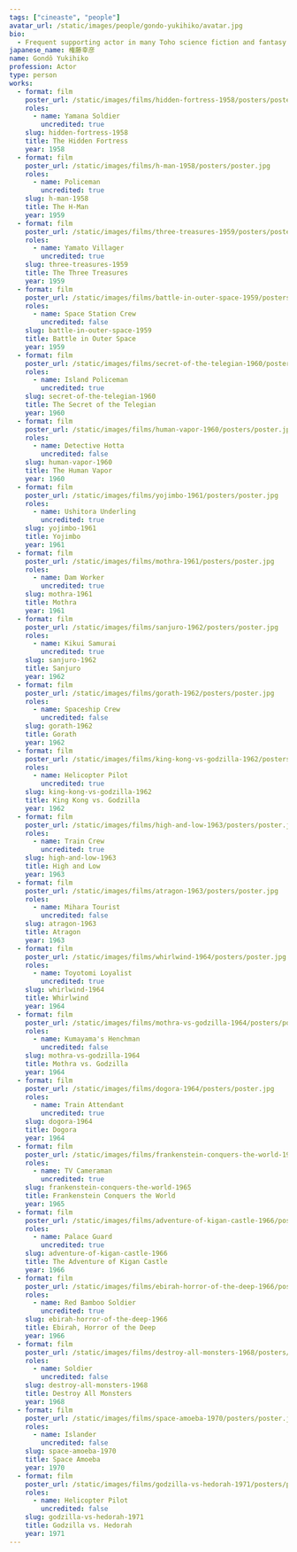 ```yaml
---
tags: ["cineaste", "people"]
avatar_url: /static/images/people/gondo-yukihiko/avatar.jpg
bio:
  - Frequent supporting actor in many Toho science fiction and fantasy films, but typically with little to no dialogue.
japanese_name: 権藤幸彦
name: Gondô Yukihiko
profession: Actor
type: person
works:
  - format: film
    poster_url: /static/images/films/hidden-fortress-1958/posters/poster.jpg
    roles:
      - name: Yamana Soldier
        uncredited: true
    slug: hidden-fortress-1958
    title: The Hidden Fortress
    year: 1958
  - format: film
    poster_url: /static/images/films/h-man-1958/posters/poster.jpg
    roles:
      - name: Policeman
        uncredited: true
    slug: h-man-1958
    title: The H-Man
    year: 1959
  - format: film
    poster_url: /static/images/films/three-treasures-1959/posters/poster.jpg
    roles:
      - name: Yamato Villager
        uncredited: true
    slug: three-treasures-1959
    title: The Three Treasures
    year: 1959
  - format: film
    poster_url: /static/images/films/battle-in-outer-space-1959/posters/poster.jpg
    roles:
      - name: Space Station Crew
        uncredited: false
    slug: battle-in-outer-space-1959
    title: Battle in Outer Space
    year: 1959
  - format: film
    poster_url: /static/images/films/secret-of-the-telegian-1960/posters/poster.jpg
    roles:
      - name: Island Policeman
        uncredited: true
    slug: secret-of-the-telegian-1960
    title: The Secret of the Telegian
    year: 1960
  - format: film
    poster_url: /static/images/films/human-vapor-1960/posters/poster.jpg
    roles:
      - name: Detective Hotta
        uncredited: false
    slug: human-vapor-1960
    title: The Human Vapor
    year: 1960
  - format: film
    poster_url: /static/images/films/yojimbo-1961/posters/poster.jpg
    roles:
      - name: Ushitora Underling
        uncredited: true
    slug: yojimbo-1961
    title: Yojimbo
    year: 1961
  - format: film
    poster_url: /static/images/films/mothra-1961/posters/poster.jpg
    roles:
      - name: Dam Worker
        uncredited: true
    slug: mothra-1961
    title: Mothra
    year: 1961
  - format: film
    poster_url: /static/images/films/sanjuro-1962/posters/poster.jpg
    roles:
      - name: Kikui Samurai
        uncredited: true
    slug: sanjuro-1962
    title: Sanjuro
    year: 1962
  - format: film
    poster_url: /static/images/films/gorath-1962/posters/poster.jpg
    roles:
      - name: Spaceship Crew
        uncredited: false
    slug: gorath-1962
    title: Gorath
    year: 1962
  - format: film
    poster_url: /static/images/films/king-kong-vs-godzilla-1962/posters/poster.jpg
    roles:
      - name: Helicopter Pilot
        uncredited: true
    slug: king-kong-vs-godzilla-1962
    title: King Kong vs. Godzilla
    year: 1962
  - format: film
    poster_url: /static/images/films/high-and-low-1963/posters/poster.jpg
    roles:
      - name: Train Crew
        uncredited: true
    slug: high-and-low-1963
    title: High and Low
    year: 1963
  - format: film
    poster_url: /static/images/films/atragon-1963/posters/poster.jpg
    roles:
      - name: Mihara Tourist
        uncredited: false
    slug: atragon-1963
    title: Atragon
    year: 1963
  - format: film
    poster_url: /static/images/films/whirlwind-1964/posters/poster.jpg
    roles:
      - name: Toyotomi Loyalist
        uncredited: true
    slug: whirlwind-1964
    title: Whirlwind
    year: 1964
  - format: film
    poster_url: /static/images/films/mothra-vs-godzilla-1964/posters/poster.jpg
    roles:
      - name: Kumayama's Henchman
        uncredited: false
    slug: mothra-vs-godzilla-1964
    title: Mothra vs. Godzilla
    year: 1964
  - format: film
    poster_url: /static/images/films/dogora-1964/posters/poster.jpg
    roles:
      - name: Train Attendant
        uncredited: true
    slug: dogora-1964
    title: Dogora
    year: 1964
  - format: film
    poster_url: /static/images/films/frankenstein-conquers-the-world-1965/posters/poster.jpg
    roles:
      - name: TV Cameraman
        uncredited: true
    slug: frankenstein-conquers-the-world-1965
    title: Frankenstein Conquers the World
    year: 1965
  - format: film
    poster_url: /static/images/films/adventure-of-kigan-castle-1966/posters/poster.jpg
    roles:
      - name: Palace Guard
        uncredited: true
    slug: adventure-of-kigan-castle-1966
    title: The Adventure of Kigan Castle
    year: 1966
  - format: film
    poster_url: /static/images/films/ebirah-horror-of-the-deep-1966/posters/poster.jpg
    roles:
      - name: Red Bamboo Soldier
        uncredited: true
    slug: ebirah-horror-of-the-deep-1966
    title: Ebirah, Horror of the Deep
    year: 1966
  - format: film
    poster_url: /static/images/films/destroy-all-monsters-1968/posters/poster.jpg
    roles:
      - name: Soldier
        uncredited: false
    slug: destroy-all-monsters-1968
    title: Destroy All Monsters
    year: 1968
  - format: film
    poster_url: /static/images/films/space-amoeba-1970/posters/poster.jpg
    roles:
      - name: Islander
        uncredited: false
    slug: space-amoeba-1970
    title: Space Amoeba
    year: 1970
  - format: film
    poster_url: /static/images/films/godzilla-vs-hedorah-1971/posters/poster.jpg
    roles:
      - name: Helicopter Pilot
        uncredited: false
    slug: godzilla-vs-hedorah-1971
    title: Godzilla vs. Hedorah
    year: 1971
---
```

